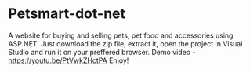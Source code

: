 # Petsmart-dot-net
A website for buying and selling pets, pet food and accessories using ASP.NET.
Just download the zip file, extract it, open the project in Visual Studio and run it on your preffered browser. 
Demo video - https://youtu.be/PtVwkZHctPA
Enjoy!
